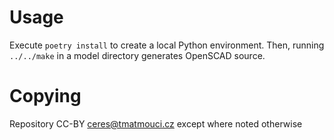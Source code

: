 # Usage

Execute `poetry install` to create a local Python environment. Then,
running `../../make` in a model directory generates OpenSCAD source.

# Copying

Repository CC-BY ceres@tmatmouci.cz except where noted otherwise
